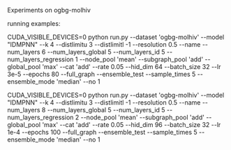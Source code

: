 Experiments on ogbg-molhiv


running examples:

CUDA_VISIBLE_DEVICES=0 python run.py --dataset 'ogbg-molhiv' --model "IDMPNN" --k 4 --distlimitu 3 --distlimitl -1 --resolution 0.5 --name --num_layers 6 --num_layers_global 5 --num_layers_id 5 --num_layers_regression 1 --node_pool 'mean' --subgraph_pool 'add' --global_pool 'max' --cat 'add' --rate 0.05 --hid_dim 64 --batch_size 32 --lr 3e-5 --epochs 80 --full_graph --ensemble_test --sample_times 5 --ensemble_mode 'median' --no 1

CUDA_VISIBLE_DEVICES=0 python run.py --dataset 'ogbg-molhiv' --model "IDMPNN" --k 4 --distlimitu 3 --distlimitl -1 --resolution 0.5 --name --num_layers 8 --num_layers_global 5 --num_layers_id 5 --num_layers_regression 2 --node_pool 'mean' --subgraph_pool 'add' --global_pool 'max' --cat 'add' --rate 0.05 --hid_dim 96 --batch_size 32 --lr 1e-4 --epochs 100 --full_graph --ensemble_test --sample_times 5 --ensemble_mode 'median' --no 1

